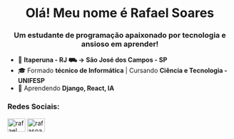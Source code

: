 <h1 align="center">Olá! Meu nome é Rafael Soares</h1>
<h3 align="center">Um estudante de programação apaixonado por tecnologia e ansioso em aprender!</h3>

- 📍  **Itaperuna - RJ ⛟ -> São José dos Campos - SP**
- 🎓 Formado **técnico de Informática** | Cursando **Ciência e Tecnologia - UNIFESP**
- 🌱 Aprendendo **Django, React, IA**

<h3 align="left">Redes Sociais:</h3>
<p align="left">
<a href="https://linkedin.com/in/rafael-soares-362897271" target="blank"><img align="center" src="https://raw.githubusercontent.com/rahuldkjain/github-profile-readme-generator/master/src/images/icons/Social/linked-in-alt.svg" alt="rafael soares" height="30" width="40" /></a>
<a href="https://instagram.com/rafasoaresi" target="blank"><img align="center" src="https://raw.githubusercontent.com/rahuldkjain/github-profile-readme-generator/master/src/images/icons/Social/instagram.svg" alt="rafasoaresi" height="30" width="40" /></a>
</p>
<p></p>
